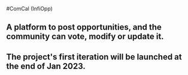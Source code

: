 #ComCal (InfiOpp) 

## A platform to post opportunities, and the community can vote, modify or update it.
## The project's first iteration will be launched at the end of Jan 2023.
